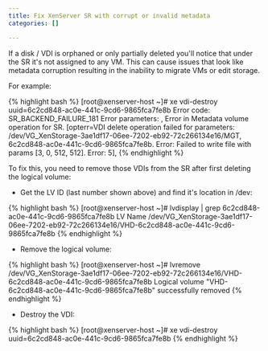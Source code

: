 ```yaml
---
title: Fix XenServer SR with corrupt or invalid metadata
categories: []

---
```


If a disk / VDI is orphaned or only partially deleted you'll notice that under the SR it's not assigned to any VM.
This can cause issues that look like metadata corruption resulting in the inability to migrate VMs or edit storage.

For example:

{% highlight bash %}
[root@xenserver-host ~]# xe vdi-destroy uuid=6c2cd848-ac0e-441c-9cd6-9865fca7fe8b
Error code: SR_BACKEND_FAILURE_181
Error parameters: , Error in Metadata volume operation for SR. [opterr=VDI delete operation failed for parameters: /dev/VG_XenStorage-3ae1df17-06ee-7202-eb92-72c266134e16/MGT, 6c2cd848-ac0e-441c-9cd6-9865fca7fe8b. Error: Failed to write file with params [3, 0, 512, 512]. Error: 5],
{% endhighlight %}


To fix this, you need to remove those VDIs from the SR after first deleting the logical volume:

* Get the LV ID (last number shown above) and find it's location in /dev:

{% highlight bash %}
[root@xenserver-host ~]# lvdisplay | grep 6c2cd848-ac0e-441c-9cd6-9865fca7fe8b
LV Name                /dev/VG_XenStorage-3ae1df17-06ee-7202-eb92-72c266134e16/VHD-6c2cd848-ac0e-441c-9cd6-9865fca7fe8b
{% endhighlight %}

*  Remove the logical volume:

{% highlight bash %}
[root@xenserver-host ~]# lvremove /dev/VG_XenStorage-3ae1df17-06ee-7202-eb92-72c266134e16/VHD-6c2cd848-ac0e-441c-9cd6-9865fca7fe8b
Logical volume "VHD-6c2cd848-ac0e-441c-9cd6-9865fca7fe8b" successfully removed
{% endhighlight %}

*  Destroy the VDI:

{% highlight bash %}
[root@xenserver-host ~]# xe vdi-destroy uuid=6c2cd848-ac0e-441c-9cd6-9865fca7fe8b
{% endhighlight %}
